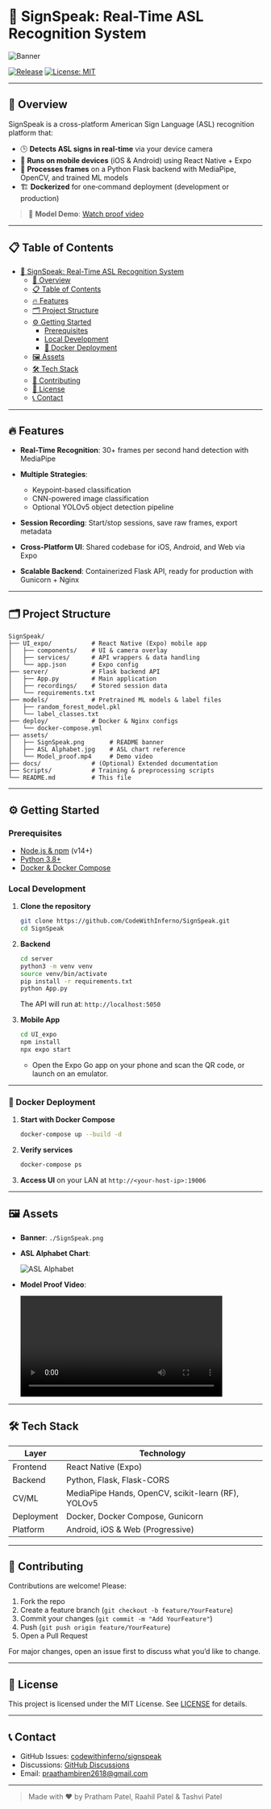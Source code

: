 # 🧠 SignSpeak: Real-Time ASL Recognition System

![Banner](./SignSpeak.png)

[![Release](https://img.shields.io/github/v/release/CodeWithInferno/SignSpeak)](https://github.com/CodeWithInferno/SignSpeak/releases)
[![License: MIT](https://img.shields.io/badge/License-MIT-yellow.svg)](./LICENSE)

---

## 🚀 Overview

SignSpeak is a cross-platform American Sign Language (ASL) recognition platform that:

* 🕒 **Detects ASL signs in real-time** via your device camera
* 📱 **Runs on mobile devices** (iOS & Android) using React Native + Expo
* 🤖 **Processes frames** on a Python Flask backend with MediaPipe, OpenCV, and trained ML models
* 🏗️ **Dockerized** for one‑command deployment (development or production)

> 🎥 **Model Demo**: [Watch proof video](./Model_proof.mp4)

---

## 📋 Table of Contents

- [🧠 SignSpeak: Real-Time ASL Recognition System](#-signspeak-real-time-asl-recognition-system)
  - [🚀 Overview](#-overview)
  - [📋 Table of Contents](#-table-of-contents)
  - [🔥 Features](#-features)
  - [🗂 Project Structure](#-project-structure)
  - [⚙️ Getting Started](#️-getting-started)
    - [Prerequisites](#prerequisites)
    - [Local Development](#local-development)
    - [🐳 Docker Deployment](#-docker-deployment)
  - [🖼️ Assets](#️-assets)
  - [🛠️ Tech Stack](#️-tech-stack)
  - [🤝 Contributing](#-contributing)
  - [📖 License](#-license)
  - [📞 Contact](#-contact)

---

## 🔥 Features

* **Real-Time Recognition**: 30+ frames per second hand detection with MediaPipe
* **Multiple Strategies**:

  * Keypoint-based classification
  * CNN-powered image classification
  * Optional YOLOv5 object detection pipeline
* **Session Recording**: Start/stop sessions, save raw frames, export metadata
* **Cross-Platform UI**: Shared codebase for iOS, Android, and Web via Expo
* **Scalable Backend**: Containerized Flask API, ready for production with Gunicorn + Nginx

---

## 🗂 Project Structure

```
SignSpeak/
├── UI_expo/           # React Native (Expo) mobile app
│   ├── components/    # UI & camera overlay
│   ├── services/      # API wrappers & data handling
│   └── app.json       # Expo config
├── server/            # Flask backend API
│   ├── App.py         # Main application
│   ├── recordings/    # Stored session data
│   └── requirements.txt
├── models/            # Pretrained ML models & label files
│   ├── random_forest_model.pkl
│   └── label_classes.txt
├── deploy/            # Docker & Nginx configs
│   └── docker-compose.yml
├── assets/
│   ├── SignSpeak.png       # README banner
│   ├── ASL Alphabet.jpg    # ASL chart reference
│   └── Model_proof.mp4     # Demo video
├── docs/              # (Optional) Extended documentation
├── Scripts/           # Training & preprocessing scripts
└── README.md          # This file
```

---

## ⚙️ Getting Started

### Prerequisites

* [Node.js & npm](https://nodejs.org/) (v14+)
* [Python 3.8+](https://www.python.org/)
* [Docker & Docker Compose](https://docs.docker.com/)

### Local Development

1. **Clone the repository**

   ```bash
   git clone https://github.com/CodeWithInferno/SignSpeak.git
   cd SignSpeak
   ```

2. **Backend**

   ```bash
   cd server
   python3 -m venv venv
   source venv/bin/activate
   pip install -r requirements.txt
   python App.py
   ```

   The API will run at: `http://localhost:5050`

3. **Mobile App**

   ```bash
   cd UI_expo
   npm install
   npx expo start
   ```

   * Open the Expo Go app on your phone and scan the QR code, or launch on an emulator.

---

### 🐳 Docker Deployment

1. **Start with Docker Compose**

   ```bash
   docker-compose up --build -d
   ```
2. **Verify services**

   ```bash
   docker-compose ps
   ```
3. **Access UI** on your LAN at `http://<your-host-ip>:19006`

---

## 🖼️ Assets

* **Banner**: `./SignSpeak.png`

* **ASL Alphabet Chart**:

  ![ASL Alphabet](./ASL%20Alphabet.jpg)

* **Model Proof Video**:

  <video width="400" controls>
    <source src="./Model_proof.mp4" type="video/mp4">
    Your browser does not support the video tag.
  </video>

---

## 🛠️ Tech Stack

| Layer      | Technology                                         |
| ---------- | -------------------------------------------------- |
| Frontend   | React Native (Expo)                                |
| Backend    | Python, Flask, Flask-CORS                          |
| CV/ML      | MediaPipe Hands, OpenCV, scikit-learn (RF), YOLOv5 |
| Deployment | Docker, Docker Compose, Gunicorn                   |
| Platform   | Android, iOS & Web (Progressive)                   |

---

## 🤝 Contributing

Contributions are welcome! Please:

1. Fork the repo
2. Create a feature branch (`git checkout -b feature/YourFeature`)
3. Commit your changes (`git commit -m "Add YourFeature"`)
4. Push (`git push origin feature/YourFeature`)
5. Open a Pull Request

For major changes, open an issue first to discuss what you’d like to change.

---

## 📖 License

This project is licensed under the MIT License. See [LICENSE](./LICENSE) for details.

---

## 📞 Contact

* GitHub Issues: [codewithinferno/signspeak](https://github.com/CodeWithInferno/SignSpeak/issues)
* Discussions: [GitHub Discussions](https://github.com/CodeWithInferno/SignSpeak/discussions)
* Email: [praathambiren2618@gmail.com](mailto:prathambiren2618@gmail.com)

---


> Made with ❤️ by Pratham Patel, Raahil Patel & Tashvi Patel

